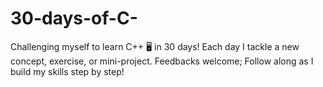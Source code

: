 # 30-days-of-C-
Challenging myself to learn C++ 🖥️ in 30 days! Each day I tackle a new concept, exercise, or mini-project. Feedbacks welcome; Follow along as I build my skills step by step!
